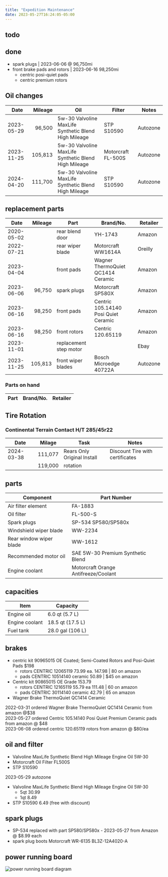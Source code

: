 ```yaml
---
title: "Expedition Maintenance"
date: 2023-05-27T16:24:05-05:00
---
```


## todo

## done
- spark plugs | 2023-06-06 @ 96,750mi
- front brake pads and rotors | 2023-06-16 98,250mi
  - centric posi-quiet pads
  - centric premium rotors

## Oil changes
Date | Mileage | Oil | Filter | Notes
---|---:|---|---|---
2023-05-29 |  96,500 | 5w-30 Valvoline MaxLife Synthetic Blend High Mileage | STP S10590 | Autozone
2023-11-25 | 105,813 | 5w-30 Valvoline MaxLife Synthetic Blend High Mileage | Motorcraft FL-500S | Autozone
2024-04-20 | 111,700 | 5w-30 Valvoline MaxLife Synthetic Blend High Mileage | STP S10590 | Autozone

## replacement parts
Date | Mileage | Part | Brand/No. | Retailer
---|---:|---|---|---
2020-05-02 | | rear blend door | YH-1743 | Amazon
2022-07-21 | | rear wiper blade | Motorcraft WW1614A | Oreilly
2023-04-04 | | front pads | Wagner ThermoQuiet QC1414 Ceramic | Amazon 
2023-06-06 | 96,750 | spark plugs | Motorcraft SP580X | Amazon 
2023-06-16 | 98,250 | front pads | Centric 105.14140 Posi Quiet Ceramic | Amazon
2023-06-16 | 98,250 | front rotors | Centric 120.65119 | Amazon
2023-11-01 | | replacement step motor | | Ebay
2023-11-25 | 105,813 | front wiper blades | Bosch Microedge 40722A | Autozone

### Parts on hand
Part | Brand/No. | Retailer
---|---|---

## Tire Rotation 
### Continental Terrain Contact H/T 285/45r22
Date | Milage | Task | Notes 
---|---|---|---
2024-03-38 | 111,077| Rears Only Original Install | Discount Tire with certificates
| | 119,000 | rotation | 


## parts
Component | Part Number
--- | ---
Air filter element | FA-1883
Oil filter | FL-500-S
Spark plugs | SP-534 SP580/SP580x
Windshield wiper blade | WW-2234
Rear window wiper blade | WW-1612
Recommended motor oil | SAE 5W-30 Premium Synthetic Blend
Engine coolant | Motorcraft Orange Antifreeze/Coolant  

## capacities
Item | Capacity
---|---
Engine oil | 6.0 qt (5.7 L)
Engine coolant | 18.5 qt (17.5 L)
Fuel tank | 28.0 gal (106 L)

## brakes
- centric kit 90965015 OE Coated; Semi-Coated Rotors and Posi-Quiet Pads $198  
  - rotors CENTRIC 12065119 73.99 ea. 147.98 | 80 on amazon  
  - pads CENTRIC 10514140 ceramic 50.89 | $45 on amazon  
- Centric kit 90865015 OE Grade 153.79  
  - rotors CENTRIC 12165119 55.79 ea 111.48 | 60 on amazon  
  - pads CENTRIC 30114140 ceramic 42.79 | 65 on amazon  
- Wagner Brake ThermoQuiet QC1414 Ceramic

2022-03-31 ordered Wagner Brake ThermoQuiet QC1414 Ceramic from amazon @$38   
2023-05-27 ordered Centric 105.14140 Posi Quiet Premium Ceramic pads from amazon @ $48  
2023-06-08 ordered centric 120.65119 rotors from amazon @ $80/ea  

## oil and filter
- Valvoline MaxLife Synthetic Blend High Mileage Engine Oil 5W-30  
- Motorcraft Oil Filter FL500S  
- STP S10590  

2023-05-29 autozone  
  - Valvoline MaxLife Synthetic Blend High Mileage Engine Oil 5W-30  
    - 5qt 30.99  
    - 1qt 8.49  
  - STP S10590 6.49 (free with discount)  

## spark plugs
- SP-534 replaced with part SP580/SP580x - 2023-05-27 from Amazon @ $8.99 each 
- spark plug boots Motorcraft WR-6135 BL3Z-12A4020-A  

## power running board
![power running board diagram](../img/power-step-diagram.jpg)